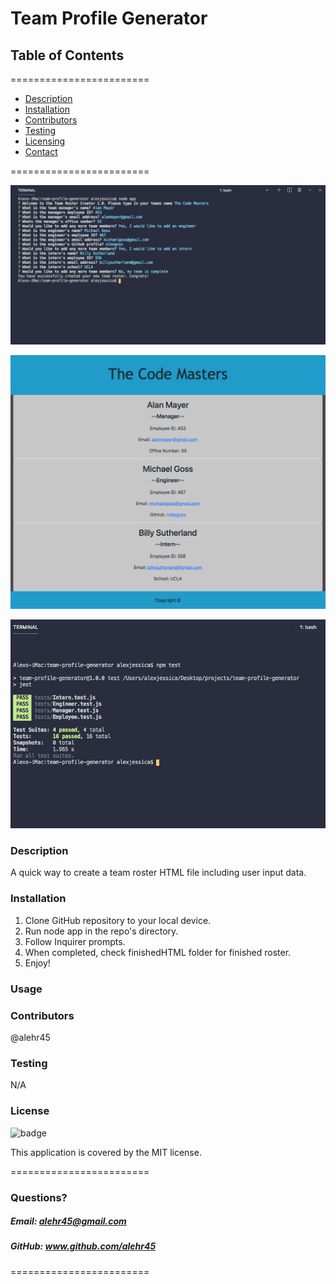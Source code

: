 
# Team Profile Generator


## **Table of Contents**
========================
* [Description](#description)
* [Installation](#installation)
* [Contributors](#contributors)
* [Testing](#Testing)
* [Licensing](#Licenses)
* [Contact](#questions)

========================

![Alt text](/screenshot1.png?raw=true "Optional Title")

![Alt text](/screenshot2.png?raw=true "Optional Title")

![Alt text](/screenshot3.png?raw=true "Optional Title")

### **Description**  
A quick way to create a team roster HTML file including user input data.

### **Installation**  
1. Clone GitHub repository to your local device. 
2. Run node app in the repo's directory. 
3. Follow Inquirer prompts. 
4. When completed, check finishedHTML folder for finished roster.
5. Enjoy!

### **Usage**  


### **Contributors**  
@alehr45

### **Testing**  
N/A

### **License**  
![badge](https://img.shields.io/badge/license-MIT-brightgreen)  

This application is covered by the MIT license. 

========================

### Questions?
##### Email: alehr45@gmail.com
##### GitHub: www.github.com/alehr45  

========================
